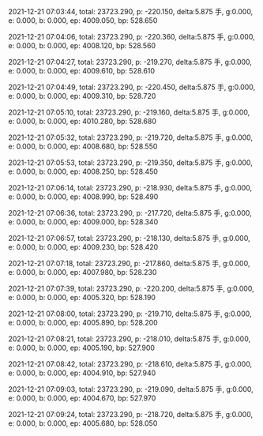 2021-12-21 07:03:44, total: 23723.290, p: -220.150, delta:5.875 手, g:0.000, e: 0.000, b: 0.000, ep: 4009.050, bp: 528.650

2021-12-21 07:04:06, total: 23723.290, p: -220.360, delta:5.875 手, g:0.000, e: 0.000, b: 0.000, ep: 4008.120, bp: 528.560

2021-12-21 07:04:27, total: 23723.290, p: -219.270, delta:5.875 手, g:0.000, e: 0.000, b: 0.000, ep: 4009.610, bp: 528.610

2021-12-21 07:04:49, total: 23723.290, p: -220.450, delta:5.875 手, g:0.000, e: 0.000, b: 0.000, ep: 4009.310, bp: 528.720

2021-12-21 07:05:10, total: 23723.290, p: -219.160, delta:5.875 手, g:0.000, e: 0.000, b: 0.000, ep: 4010.280, bp: 528.680

2021-12-21 07:05:32, total: 23723.290, p: -219.720, delta:5.875 手, g:0.000, e: 0.000, b: 0.000, ep: 4008.680, bp: 528.550

2021-12-21 07:05:53, total: 23723.290, p: -219.350, delta:5.875 手, g:0.000, e: 0.000, b: 0.000, ep: 4008.250, bp: 528.450

2021-12-21 07:06:14, total: 23723.290, p: -218.930, delta:5.875 手, g:0.000, e: 0.000, b: 0.000, ep: 4008.990, bp: 528.490

2021-12-21 07:06:36, total: 23723.290, p: -217.720, delta:5.875 手, g:0.000, e: 0.000, b: 0.000, ep: 4009.000, bp: 528.340

2021-12-21 07:06:57, total: 23723.290, p: -218.130, delta:5.875 手, g:0.000, e: 0.000, b: 0.000, ep: 4009.230, bp: 528.420

2021-12-21 07:07:18, total: 23723.290, p: -217.860, delta:5.875 手, g:0.000, e: 0.000, b: 0.000, ep: 4007.980, bp: 528.230

2021-12-21 07:07:39, total: 23723.290, p: -220.200, delta:5.875 手, g:0.000, e: 0.000, b: 0.000, ep: 4005.320, bp: 528.190

2021-12-21 07:08:00, total: 23723.290, p: -219.710, delta:5.875 手, g:0.000, e: 0.000, b: 0.000, ep: 4005.890, bp: 528.200

2021-12-21 07:08:21, total: 23723.290, p: -218.010, delta:5.875 手, g:0.000, e: 0.000, b: 0.000, ep: 4005.190, bp: 527.900

2021-12-21 07:08:42, total: 23723.290, p: -218.610, delta:5.875 手, g:0.000, e: 0.000, b: 0.000, ep: 4004.910, bp: 527.940

2021-12-21 07:09:03, total: 23723.290, p: -219.090, delta:5.875 手, g:0.000, e: 0.000, b: 0.000, ep: 4004.670, bp: 527.970

2021-12-21 07:09:24, total: 23723.290, p: -218.720, delta:5.875 手, g:0.000, e: 0.000, b: 0.000, ep: 4005.680, bp: 528.050